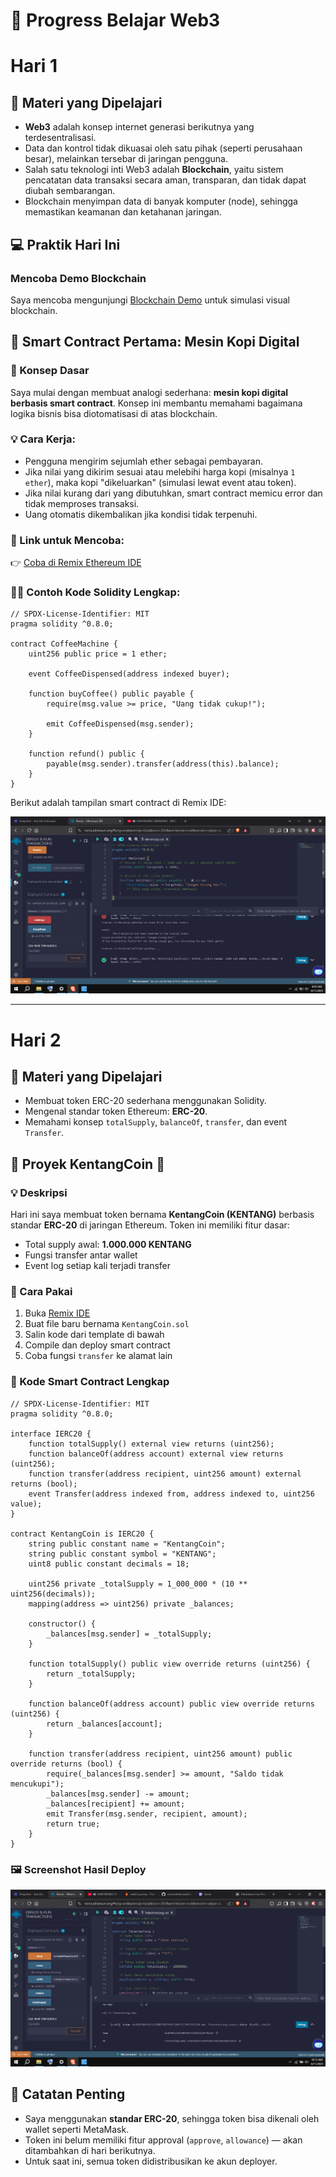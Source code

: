 

# 📘 Progress Belajar Web3

 # Hari 1

## 🧠 Materi yang Dipelajari

- **Web3** adalah konsep internet generasi berikutnya yang terdesentralisasi.
- Data dan kontrol tidak dikuasai oleh satu pihak (seperti perusahaan besar), melainkan tersebar di jaringan pengguna.
- Salah satu teknologi inti Web3 adalah **Blockchain**, yaitu sistem pencatatan data transaksi secara aman, transparan, dan tidak dapat diubah sembarangan.
- Blockchain menyimpan data di banyak komputer (node), sehingga memastikan keamanan dan ketahanan jaringan.

## 💻 Praktik Hari Ini

### Mencoba Demo Blockchain
Saya mencoba mengunjungi [Blockchain Demo](https://blockchaindemo.io/) untuk simulasi visual blockchain.

## 📜 Smart Contract Pertama: Mesin Kopi Digital

### 🧩 Konsep Dasar

Saya mulai dengan membuat analogi sederhana: **mesin kopi digital berbasis smart contract**. Konsep ini membantu memahami bagaimana logika bisnis bisa diotomatisasi di atas blockchain.

### 💡 Cara Kerja:
- Pengguna mengirim sejumlah ether sebagai pembayaran.
- Jika nilai yang dikirim sesuai atau melebihi harga kopi (misalnya `1 ether`), maka kopi "dikeluarkan" (simulasi lewat event atau token).
- Jika nilai kurang dari yang dibutuhkan, smart contract memicu error dan tidak memproses transaksi.
- Uang otomatis dikembalikan jika kondisi tidak terpenuhi.



### 🔗 Link untuk Mencoba:
👉 [Coba di Remix Ethereum IDE](https://remix.ethereum.org/)

### 🧑‍💻 Contoh Kode Solidity Lengkap:

```
// SPDX-License-Identifier: MIT
pragma solidity ^0.8.0;

contract CoffeeMachine {
    uint256 public price = 1 ether;

    event CoffeeDispensed(address indexed buyer);

    function buyCoffee() public payable {
        require(msg.value >= price, "Uang tidak cukup!");

        emit CoffeeDispensed(msg.sender);
    }

    function refund() public {
        payable(msg.sender).transfer(address(this).balance);
    }
}
```

Berikut adalah tampilan smart contract di Remix IDE:

![Smart Contract Mesin Kopi](day1/coffee-contract.png)

---

# Hari 2

## 🧠 Materi yang Dipelajari
- Membuat token ERC-20 sederhana menggunakan Solidity.
- Mengenal standar token Ethereum: **ERC-20**.
- Memahami konsep `totalSupply`, `balanceOf`, `transfer`, dan event `Transfer`.

## 🚀 Proyek KentangCoin 🥔

### 💡 Deskripsi
Hari ini saya membuat token bernama **KentangCoin (KENTANG)** berbasis standar **ERC-20** di jaringan Ethereum. Token ini memiliki fitur dasar:
- Total supply awal: **1.000.000 KENTANG**
- Fungsi transfer antar wallet
- Event log setiap kali terjadi transfer

### 🔧 Cara Pakai
1. Buka [Remix IDE](https://remix.ethereum.org/)
2. Buat file baru bernama `KentangCoin.sol`
3. Salin kode dari template di bawah
4. Compile dan deploy smart contract
5. Coba fungsi `transfer` ke alamat lain

### 📄 Kode Smart Contract Lengkap

```solidity
// SPDX-License-Identifier: MIT
pragma solidity ^0.8.0;

interface IERC20 {
    function totalSupply() external view returns (uint256);
    function balanceOf(address account) external view returns (uint256);
    function transfer(address recipient, uint256 amount) external returns (bool);
    event Transfer(address indexed from, address indexed to, uint256 value);
}

contract KentangCoin is IERC20 {
    string public constant name = "KentangCoin";
    string public constant symbol = "KENTANG";
    uint8 public constant decimals = 18;

    uint256 private _totalSupply = 1_000_000 * (10 ** uint256(decimals));
    mapping(address => uint256) private _balances;

    constructor() {
        _balances[msg.sender] = _totalSupply;
    }

    function totalSupply() public view override returns (uint256) {
        return _totalSupply;
    }

    function balanceOf(address account) public view override returns (uint256) {
        return _balances[account];
    }

    function transfer(address recipient, uint256 amount) public override returns (bool) {
        require(_balances[msg.sender] >= amount, "Saldo tidak mencukupi");
        _balances[msg.sender] -= amount;
        _balances[recipient] += amount;
        emit Transfer(msg.sender, recipient, amount);
        return true;
    }
}
```

### 🖼️ Screenshot Hasil Deploy

![Hasil Deploy KentangCoin di Remix](day2/kentangcoin.png)




## 📌 Catatan Penting
- Saya menggunakan **standar ERC-20**, sehingga token bisa dikenali oleh wallet seperti MetaMask.
- Token ini belum memiliki fitur approval (`approve`, `allowance`) — akan ditambahkan di hari berikutnya.
- Untuk saat ini, semua token didistribusikan ke akun deployer.

